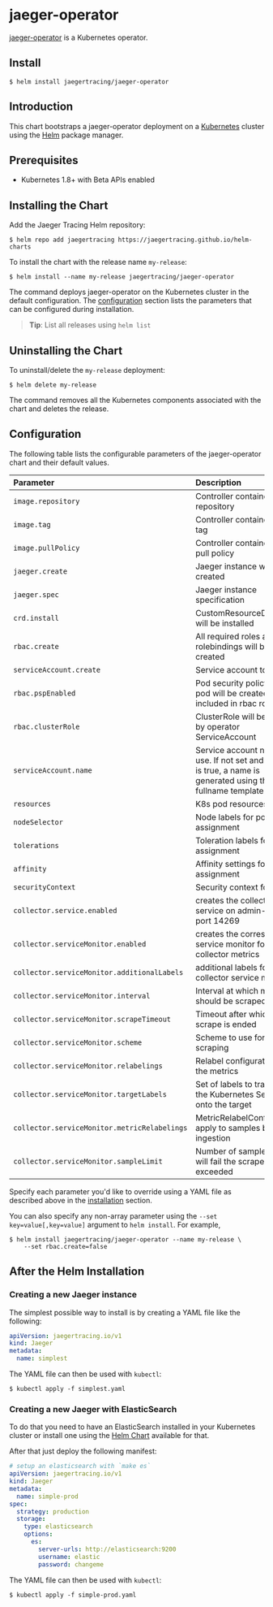 # jaeger-operator

[jaeger-operator](https://github.com/jaegertracing/jaeger-operator) is a Kubernetes operator.

## Install

```console
$ helm install jaegertracing/jaeger-operator
```

## Introduction

This chart bootstraps a jaeger-operator deployment on a [Kubernetes](http://kubernetes.io) cluster using the [Helm](https://helm.sh) package manager.

## Prerequisites

- Kubernetes 1.8+ with Beta APIs enabled

## Installing the Chart

Add the Jaeger Tracing Helm repository:

```console
$ helm repo add jaegertracing https://jaegertracing.github.io/helm-charts
```

To install the chart with the release name `my-release`:

```console
$ helm install --name my-release jaegertracing/jaeger-operator
```

The command deploys jaeger-operator on the Kubernetes cluster in the default configuration. The [configuration](#configuration) section lists the parameters that can be configured during installation.

> **Tip**: List all releases using `helm list`

## Uninstalling the Chart

To uninstall/delete the `my-release` deployment:

```console
$ helm delete my-release
```

The command removes all the Kubernetes components associated with the chart and deletes the release.

## Configuration

The following table lists the configurable parameters of the jaeger-operator chart and their default values.

| Parameter                                    | Description                                                                                                 | Default                         |
| :------------------------------------------- | :---------------------------------------------------------------------------------------------------------- | :------------------------------ |
| `image.repository`                           | Controller container image repository                                                                       | `jaegertracing/jaeger-operator` |
| `image.tag`                                  | Controller container image tag                                                                              | `1.18.0`                        |
| `image.pullPolicy`                           | Controller container image pull policy                                                                      | `IfNotPresent`                  |
| `jaeger.create`                              | Jaeger instance will be created                                                                             | `false`                         |
| `jaeger.spec`                                | Jaeger instance specification                                                                               | `{}`                            |
| `crd.install`                                | CustomResourceDefinition will be installed                                                                  | `true`                          |
| `rbac.create`                                | All required roles and rolebindings will be created                                                         | `true`                          |
| `serviceAccount.create`                      | Service account to use                                                                                      | `true`                          |
| `rbac.pspEnabled`                            | Pod security policy for pod will be created and included in rbac role                                       | `false`                         |
| `rbac.clusterRole`                           | ClusterRole will be used by operator ServiceAccount                                                         | `false`                         |
| `serviceAccount.name`                        | Service account name to use. If not set and create is true, a name is generated using the fullname template | `nil`                           |
| `resources`                                  | K8s pod resources                                                                                           | `None`                          |
| `nodeSelector`                               | Node labels for pod assignment                                                                              | `{}`                            |
| `tolerations`                                | Toleration labels for pod assignment                                                                        | `[]`                            |
| `affinity`                                   | Affinity settings for pod assignment                                                                        | `{}`                            |
| `securityContext`                            | Security context for pod                                                                                    | `{}`                            |
| `collector.service.enabled`                  | creates the collector service on admin-http port 14269                                                      | `false`                       |
| `collector.serviceMonitor.enabled`           | creates the corresponding service monitor for collector metrics                                             | `false`                       |
| `collector.serviceMonitor.additionalLabels`  | additional labels for collector service monitor                                                             | `{}`                            |
| `collector.serviceMonitor.interval`          | Interval at which metrics should be scraped                                                                 | `10s`                           |
| `collector.serviceMonitor.scrapeTimeout`     | Timeout after which the scrape is ended                                                                     | `10s`                           |
| `collector.serviceMonitor.scheme`            | Scheme to use for scraping                                                                                  | `http`                        |
| `collector.serviceMonitor.relabelings`       | Relabel configuration for the metrics                                                                       | `[]`                            |
| `collector.serviceMonitor.targetLabels`      | Set of labels to transfer on the Kubernetes Service onto the target                                         | `[]`                            |
| `collector.serviceMonitor.metricRelabelings` | MetricRelabelConfigs to apply to samples before ingestion                                                   | `[]`                            |
| `collector.serviceMonitor.sampleLimit`       | Number of samples that will fail the scrape if exceeded                                                     | `[]`                            |

Specify each parameter you'd like to override using a YAML file as described above in the [installation](#installing-the-chart) section.

You can also specify any non-array parameter using the `--set key=value[,key=value]` argument to `helm install`. For example,

```console
$ helm install jaegertracing/jaeger-operator --name my-release \
    --set rbac.create=false
```

## After the Helm Installation

### Creating a new Jaeger instance

The simplest possible way to install is by creating a YAML file like the following:

```YAML
apiVersion: jaegertracing.io/v1
kind: Jaeger
metadata:
  name: simplest
```

The YAML file can then be used with `kubectl`:

```console
$ kubectl apply -f simplest.yaml
```

### Creating a new Jaeger with ElasticSearch

To do that you need to have an ElasticSearch installed in your Kubernetes cluster or install one using the [Helm Chart](https://github.com/helm/charts/tree/master/incubator/elasticsearch) available for that.

After that just deploy the following manifest:

```YAML
# setup an elasticsearch with `make es`
apiVersion: jaegertracing.io/v1
kind: Jaeger
metadata:
  name: simple-prod
spec:
  strategy: production
  storage:
    type: elasticsearch
    options:
      es:
        server-urls: http://elasticsearch:9200
        username: elastic
        password: changeme
```

The YAML file can then be used with `kubectl`:

```console
$ kubectl apply -f simple-prod.yaml
```

